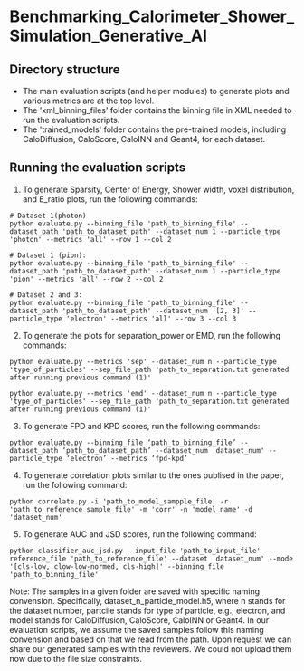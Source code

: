 # Benchmarking_Calorimeter_Shower_Simulation_Generative_AI

## Directory structure

- The main evaluation scripts (and helper modules) to generate plots and various metrics are at the top level.
- The 'xml_binning_files' folder contains the binning file in XML needed to run the evaluation scripts.
- The 'trained_models' folder contains the pre-trained models, including CaloDiffusion, CaloScore, CaloINN and Geant4, for each dataset.

## Running the evaluation scripts

1. To generate Sparsity, Center of Energy, Shower width, voxel distribution, and E_ratio plots, run the following commands:

```
# Dataset 1(photon)
python evaluate.py --binning_file 'path_to_binning_file' --dataset_path 'path_to_dataset_path' --dataset_num 1 --particle_type 'photon' --metrics 'all' --row 1 --col 2

# Dataset 1 (pion):
python evaluate.py --binning_file 'path_to_binning_file' --dataset_path 'path_to_dataset_path' --dataset_num 1 --particle_type 'pion' --metrics 'all' --row 2 --col 2

# Dataset 2 and 3:
python evaluate.py --binning_file 'path_to_binning_file' --dataset_path 'path_to_dataset_path' --dataset_num '[2, 3]' --particle_type 'electron' --metrics 'all' --row 3 --col 3
```

2. To generate the plots for separation_power or EMD, run the following commands:

```
python evaluate.py --metrics 'sep' --dataset_num n --particle_type 'type_of_particles' --sep_file_path 'path_to_separation.txt generated after running previous command (1)'

python evaluate.py --metrics 'emd' --dataset_num n --particle_type 'type_of_particles' --sep_file_path 'path_to_separation.txt generated after running previous command (1)'
```

3. To generate FPD and KPD scores, run the following commands:
```
python evaluate.py --binning_file ‘path_to_binning_file’ --dataset_path ‘path_to_dataset_path’ --dataset_num 'dataset_num' --particle_type ‘electron’ --metrics ‘fpd-kpd’ 
```

4. To generate correlation plots similar to the ones publised in the paper, run the following command:
```
python correlate.py -i 'path_to_model_sampple_file' -r 'path_to_reference_sample_file' -m 'corr' -n 'model_name' -d 'dataset_num'
```

5. To generate AUC and JSD scores, run the following command:
```
python classifier_auc_jsd.py --input_file 'path_to_input_file' --reference_file 'path_to_reference_file' --dataset 'dataset_num' --mode '[cls-low, clow-low-normed, cls-high]' --binning_file 'path_to_binning_file'
```

Note: The samples in a given folder are saved with specific naming convension. Specifically, dataset_n_particle_model.h5, where n stands for the dataset number, partcile stands for type of particle, e.g., electron, and model stands for CaloDiffusion, CaloScore, CaloINN or Geant4. In our evaluation scripts, we assume the saved samples follow this naming convension and based on that we read from the path. Upon request we can share our generated samples with the reviewers. We could not upload them now due to the file size constraints.

